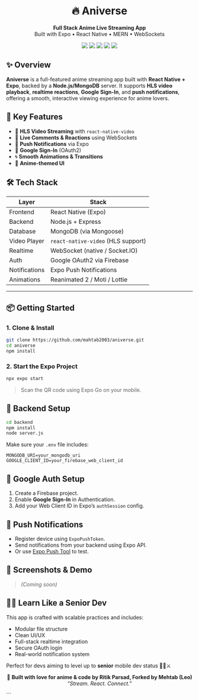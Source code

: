 <h1 align="center">🔥 Aniverse</h1>
<p align="center">
  <b>Full Stack Anime Live Streaming App</b> <br/>
  Built with Expo • React Native • MERN • WebSockets
</p>

<p align="center">
  <img src="https://img.shields.io/badge/platform-mobile-blue?style=flat&logo=react" />
  <img src="https://img.shields.io/badge/frontend-expo-green?style=flat&logo=expo" />
  <img src="https://img.shields.io/badge/realtime-websockets-purple?style=flat" />
  <img src="https://img.shields.io/badge/auth-google_oauth2-red?style=flat&logo=google" />
  <img src="https://img.shields.io/badge/notifications-expo-yellow?style=flat&logo=expo" />
</p>

## ✨ Overview

**Aniverse** is a full-featured anime streaming app built with **React Native + Expo**, backed by a **Node.js/MongoDB** server. It supports **HLS video playback**, **realtime reactions**, **Google Sign-In**, and **push notifications**, offering a smooth, interactive viewing experience for anime lovers.

## 🚀 Key Features

- 🎥 **HLS Video Streaming** with `react-native-video`
- 💬 **Live Comments & Reactions** using WebSockets
- 🔔 **Push Notifications** via Expo
- 🔐 **Google Sign-In** (OAuth2)
- 🌀 **Smooth Animations & Transitions**
- 🌙 **Anime-themed UI**


## 🛠 Tech Stack

| Layer        | Stack                                 |
|--------------|----------------------------------------|
| Frontend     | React Native (Expo)                    |
| Backend      | Node.js + Express                      |
| Database     | MongoDB (via Mongoose)                 |
| Video Player | `react-native-video` (HLS support)     |
| Realtime     | WebSocket (native / Socket.IO)         |
| Auth         | Google OAuth2 via Firebase             |
| Notifications| Expo Push Notifications                |
| Animations   | Reanimated 2 / Moti / Lottie           |

---

## 📦 Getting Started

### 1. Clone & Install

```bash
git clone https://github.com/mahtab2003/aniverse.git
cd aniverse
npm install
````

### 2. Start the Expo Project

```bash
npx expo start
```

> Scan the QR code using Expo Go on your mobile.


## 🧠 Backend Setup

```bash
cd backend
npm install
node server.js
```

Make sure your `.env` file includes:

```env
MONGODB_URI=your_mongodb_uri
GOOGLE_CLIENT_ID=your_firebase_web_client_id
```


## 🔐 Google Auth Setup

1. Create a Firebase project.
2. Enable **Google Sign-In** in Authentication.
3. Add your Web Client ID in Expo’s `authSession` config.


## 🔔 Push Notifications

* Register device using `ExpoPushToken`.
* Send notifications from your backend using Expo API.
* Or use [Expo Push Tool](https://expo.dev/notifications) to test.


## 📸 Screenshots & Demo

> *(Coming soon)*


## 🧑‍🏫 Learn Like a Senior Dev

This app is crafted with scalable practices and includes:

* Modular file structure
* Clean UI/UX
* Full-stack realtime integration
* Secure OAuth login
* Real-world notification system

Perfect for devs aiming to level up to **senior** mobile dev status 👨‍💻⚔️


<p align="center">
  🧡 <strong>Built with love for anime & code by Ritik Parsad, Forked by Mehtab (Leo)</strong><br/>
  <em>“Stream. React. Connect.”</em>
</p>
```
